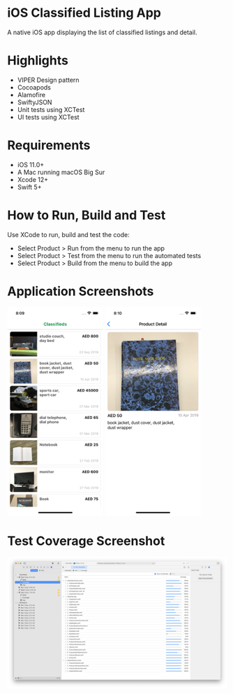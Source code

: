 # iOS Classified Listing App
A native iOS app displaying the list of classified listings and detail.

# Highlights
* VIPER Design pattern
* Cocoapods
* Alamofire
* SwiftyJSON
* Unit tests using XCTest
* UI tests using XCTest

# Requirements
* iOS 11.0+
* A Mac running macOS Big Sur
* Xcode 12+
* Swift 5+

# How to Run, Build and Test
Use XCode to run, build and test the code:
* Select Product > Run from the menu to run the app
* Select Product > Test from the menu to run the automated tests
* Select Product > Build from the menu to build the app

# Application Screenshots
<p float="left">
  <img src="https://github.com/mohnadeem/Classifieds/blob/main/Screenshots/home-page.png" width="220" />
  <img src="https://github.com/mohnadeem/Classifieds/blob/main/Screenshots/detail-page.png" width="220" /> 
</p>


# Test Coverage Screenshot
![alt text](https://github.com/mohnadeem/Classifieds/blob/main/Screenshots/test-coverage.png)
